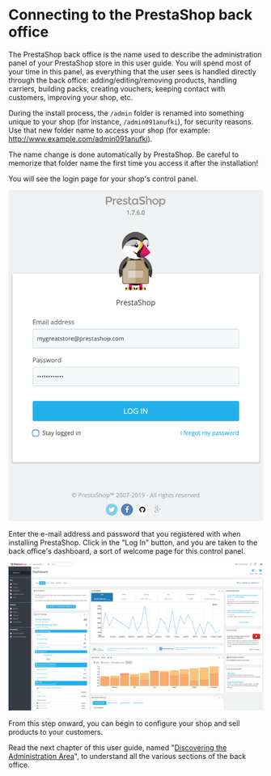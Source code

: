 # Connecting to the PrestaShop back office

The PrestaShop back office is the name used to describe the administration panel of your PrestaShop store in this user guide. You will spend most of your time in this panel, as everything that the user sees is handled directly through the back office: adding/editing/removing products, handling carriers, building packs, creating vouchers, keeping contact with customers, improving your shop, etc.

During the install process, the `/admin` folder is renamed into something unique to your shop (for instance, `/admin091anufki`), for security reasons. Use that new folder name to access your shop (for example: http://www.example.com/admin091anufki).

The name change is done automatically by PrestaShop. Be careful to memorize that folder name the first time you access it after the installation!

You will see the login page for your shop's control panel.

![](<../.gitbook/assets/63406126 (4) (4) (3).png>)

Enter the e-mail address and password that you registered with when installing PrestaShop. Click in the "Log In" button, and you are taken to the back office's dashboard, a sort of welcome page for this control panel.

![](<../.gitbook/assets/63406125 (4) (4) (3).png>)

From this step onward, you can begin to configure your shop and sell products to your customers.

Read the next chapter of this user guide, named "[Discovering the Administration Area](http://doc.prestashop.com/display/PS17/Discovering+the+Administration+Area)", to understand all the various sections of the back office.
